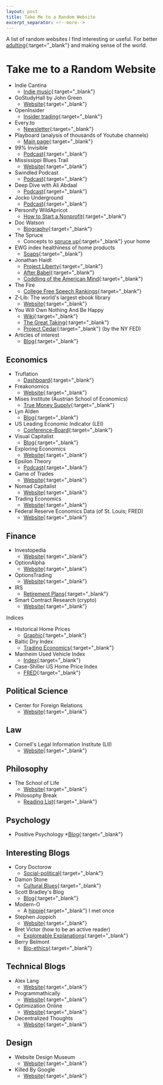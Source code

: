 ```yaml
---
layout: post
title: Take Me to a Random Website
excerpt_separator: <!--more-->
---
```


A list of random websites I find interesting or useful. For better [adulting](https://en.wikipedia.org/wiki/Adulting){:target="_blank"} and making sense of the world.

<!--more-->

# Take me to a Random Website

* Indie Cantina
    * [Indie music](https://indiecantina.wordpress.com/){:target="_blank"}
* GoStudyHall by John Green
	* [Website](https://gostudyhall.com/){:target="_blank"}
* OpenInsider
	* [Insider trading](http://openinsider.com/){:target="_blank"}
* Every.to
	* [Newsletter](https://every.to/){:target="_blank"}
* Playboard (analysis of thousands of Youtube channels)
	* [Main page](https://playboard.co/en/){:target="_blank"}
* 99% Invisible
	* [Podcast](https://99percentinvisible.org/){:target="_blank"}
* Mississippi Blues Trail
	* [Website](https://msbluestrail.org/){:target="_blank"}
* Swindled Podcast
	* [Podcast](https://swindledpodcast.com/episodes/){:target="_blank"}
* Deep Dive with Ali Abdaal
	* [Podcast](https://aliabdaal.com/podcast/){:target="_blank"}
* Jocko Underground
	* [Podcast](https://jockounderground.com/){:target="_blank"}
* Personify WildApricot
	* [How to Start a Nonprofit](https://www.wildapricot.com/blog/how-to-start-a-nonprofit){:target="_blank"}
* Doc Watson
	* [Biography](http://www.docsguitar.com/index.html){:target="_blank"}
* The Spruce
	* Concepts to [spruce up](https://www.thespruce.com/home-design-and-decorating-4127998){:target="_blank"} your home
* EWG index healthiness of home products
	* [Soaps](https://www.ewg.org/skindeep/browse/category/Bar_soap/){:target="_blank"}
* Jonathan Haidt
    * [Project Liberty](https://www.projectliberty.io/){:target="_blank"}
    * [After Babel](https://www.afterbabel.com/){:target="_blank"}
    * [Coddling of the American Mind](https://www.thecoddling.com/){:target="_blank"}
* The Fire
    * [College Free Speech Rankings](https://rankings.thefire.org/rank){:target="_blank"}
* Z-Lib: The world's largest ebook library
    * [Website](https://z-lib.io/){:target="_blank"}
* You Will Own Nothing And Be Happy
    * [Wiki](https://en.wikipedia.org/wiki/You%27ll_own_nothing_and_be_happy){:target="_blank"}
    * [The Great Taking](https://thegreattaking.com/){:target="_blank"}
    * [Project Cedar](https://www.newyorkfed.org/aboutthefed/nyic/project-cedar){:target="_blank"} (by the NY FED)
* Articles of interest
    * [Blog](https://articlesofinterest.substack.com/){:target="_blank"}


## Economics

* Truflation
	* [Dashboard](https://whitepaper.truflation.com/background/dashboard){:target="_blank"}
* Freakonomics
	* [Website](https://freakonomics.com/){:target="_blank"}
* Mises Institute (Austrian School of Economics)
	* [True Money Supply](https://mises.org/library/true-money-supply-measure-supply-medium-exchange-us-economy-0){:target="_blank"}
* Lyn Alden
	* [Blog](https://www.lynalden.com/about-lyn-alden/){:target="_blank"}
* US Leading Economic Indicator (LEI)
    * [Conference-Board](https://www.conference-board.org/topics/us-leading-indicators){:target="_blank"}
* Visual Capitalist
    * [Blog](https://www.visualcapitalist.com/){:target="_blank"}
* Exploring Economics
    * [Website](https://www.exploring-economics.org/){:target="_blank"}
* Epsilon Theory
    * [Podcast](https://www.epsilontheory.com/et-podcasts/){:target="_blank"}
* Game of Trades
    * [Website](https://www.gameoftrades.net/){:target="_blank"}
* Nomad Capitalist
    * [Website](https://nomadcapitalist.com/){:target="_blank"}
* Trading Economics
    * [Website](https://tradingeconomics.com/){:target="_blank"}
* Federal Reserve Economics Data (of St. Louis; FRED)
    * [Website](https://fred.stlouisfed.org/){:target="_blank"}


## Finance
* Investopedia
    * [Website](https://www.investopedia.com/){:target="_blank"}
* OptionAlpha
    * [Website](https://optionalpha.com/){:target="_blank"}
* OptionsTrading
    * [Website](https://www.optionstrading.org/){:target="_blank"}
* IRS
    * [Retirement Plans](https://www.irs.gov/retirement-plans){:target="_blank"}
* Smart Contract Research (crypto)
    * [Website](https://www.smartcontractresearch.org/){:target="_blank"}

Indices

* Historical Home Prices
    * [Graphic](https://dqydj.com/historical-home-prices/){:target="_blank"}
* Baltic Dry Index
    * [Trading Economics](https://tradingeconomics.com/commodity/baltic){:target="_blank"}
* Manheim Used Vehicle Index
    * [Index](https://site.manheim.com/en/services/consulting/used-vehicle-value-index.html){:target="_blank"}
* Case-Shiller US Home Price Index
    * [FRED](https://fred.stlouisfed.org/series/CSUSHPISA){:target="_blank"}


## Political Science
* Center for Foreign Relations
	* [Website](https://www.cfr.org/){:target="_blank"}
    

## Law

* Cornell's Legal Information Institute (LII)
    * [Website](https://www.law.cornell.edu/){:target="_blank"}


## Philosophy

* The School of Life
    * [Website](https://www.theschooloflife.com/){:target="_blank"}
* Philosophy Break
    * [Reading List](https://philosophybreak.com/reading-lists/){:target="_blank"}


## Psychology

* Positive Psychology
	*[Blog](https://positivepsychology.com/blog/){:target="_blank"}


## Interesting Blogs

* Cory Doctorow
	* [Social-political](https://pluralistic.net/){:target="_blank"}
* Damon Stone
	* [Cultural Blues](https://damonstone.dance/){:target="_blank"}
* Scott Bradley's Blog
	* [Blog](https://scottbradlee.substack.com/){:target="_blank"}
* Modern-O
	* A [hippie](https://modern-o.com/){:target="_blank"} I met once
* Stephen Joppich
    * [Website](https://stephanjoppich.com/){:target="_blank"}
* Bret Victor (how to be an active reader)
    * [Exploreable Explanations](https://worrydream.com/ExplorableExplanations/){:target="_blank"}
* Berry Belmont
    * [Bio-ethics](https://barrybelmont.com/bioethics/){:target="_blank"}
    


## Technical Blogs

* Alex Lang
	* [Website](https://n2infinityandbeyond.com/){:target="_blank"}
* Programmathically
	* [Website](https://programmathically.com/){:target="_blank"}
* Optimization Online
	* [Website](https://optimization-online.org/){:target="_blank"}
* Decentralized Thoughts
	* [Website](https://decentralizedthoughts.github.io/start-here/){:target="_blank"}
	
## Design

* Website Design Museum
    * [Website](https://www.webdesignmuseum.org/){:target="_blank"}
* Killed By Google
    * [Website](https://killedbygoogle.com/){:target="_blank"}


    